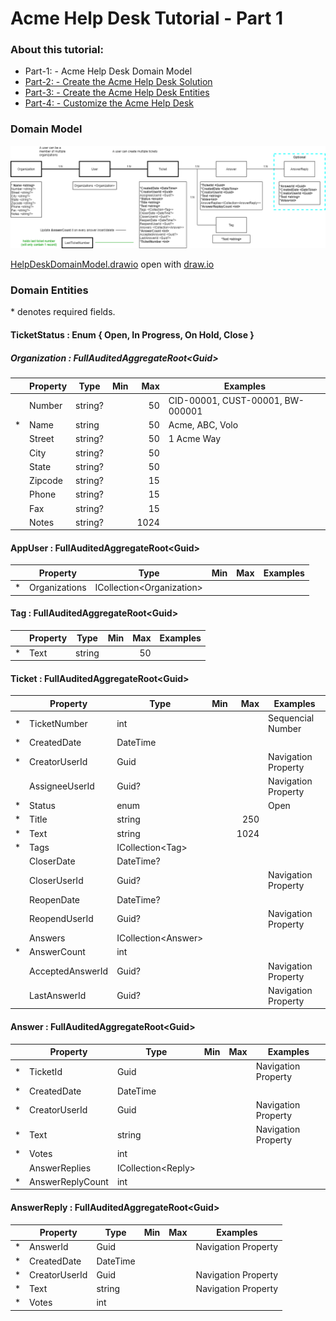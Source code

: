 # Acme Help Desk Tutorial - Part 1

### About this tutorial:

- Part-1: - Acme Help Desk Domain Model
- [Part-2: - Create the Acme Help Desk Solution](Part2-MVC-CreateHelpDeskSoluton.md)
- [Part-3: - Create the Acme Help Desk Entities](Part3-MVC-CreateHelpDeskEntities.md)
- [Part-4: - Customize the Acme Help Desk](Part4-MVC-CustomizeHelpDesk.md)

### Domain Model

![HelpDeskDomainModel](HelpDeskDomainModel.png)

[HelpDeskDomainModel.drawio](HelpDeskDomainModel.drawio) open with [draw.io](https://app.diagrams.net)

### Domain Entities

\* denotes required fields.

#### TicketStatus : Enum { Open, In Progress, On Hold, Close }

##### Organization : FullAuditedAggregateRoot\<Guid>
|   | Property         | Type                        | Min  | Max  | Examples                         |
|---|------------------|-----------------------------|-----:|-----:|----------------------------------|
|   | Number           | string?                     |      | 50   | CID-00001, CUST-00001, BW-000001 |
| * | Name             | string                      |      | 50   | Acme, ABC, Volo                  |
|   | Street           | string?                     |      | 50   | 1 Acme Way                       |
|   | City             | string?                     |      | 50   |                                  |
|   | State            | string?                     |      | 50   |                                  |
|   | Zipcode          | string?                     |      | 15   |                                  |
|   | Phone            | string?                     |      | 15   |                                  |
|   | Fax              | string?                     |      | 15   |                                  |
|   | Notes            | string?                     |      | 1024 |                                  |

#### AppUser : FullAuditedAggregateRoot\<Guid>
|   | Property         | Type                        | Min  | Max  | Examples                         |
|---|------------------|-----------------------------|-----:|-----:|----------------------------------|
| * | Organizations    | ICollection\<Organization>  |      |      |                                  |

#### Tag : FullAuditedAggregateRoot\<Guid>
|   | Property         | Type                        | Min  | Max  | Examples                         |
|---|------------------|-----------------------------|-----:|-----:|----------------------------------|
| * | Text             | string                      |      | 50   |                                  |

#### Ticket : FullAuditedAggregateRoot\<Guid>
|   | Property         | Type                        | Min  | Max  | Examples                         |
|---|------------------|-----------------------------|-----:|-----:|----------------------------------|
| * | TicketNumber     | int                         |      |      | Sequencial Number                |
| * | CreatedDate      | DateTime                    |      |      |                                  |
| * | CreatorUserId    | Guid                        |      |      | Navigation Property              |
|   | AssigneeUserId   | Guid?                       |      |      | Navigation Property              |
| * | Status           | enum                        |      |      | Open                             |
| * | Title            | string                      |      | 250  |                                  |
| * | Text             | string                      |      | 1024 |                                  |
| * | Tags             | ICollection\<Tag>           |      |      |                                  |
|   | CloserDate       | DateTime?                   |      |      |                                  |
|   | CloserUserId     | Guid?                       |      |      | Navigation Property              |
|   | ReopenDate       | DateTime?                   |      |      |                                  |
|   | ReopendUserId    | Guid?                       |      |      | Navigation Property              |
|   | Answers          | ICollection\<Answer>        |      |      |                                  |
| * | AnswerCount      | int                         |      |      |                                  |
|   | AcceptedAnswerId | Guid?                       |      |      | Navigation Property              |
|   | LastAnswerId     | Guid?                       |      |      | Navigation Property              |

#### Answer : FullAuditedAggregateRoot\<Guid>
|   | Property         | Type                        | Min  | Max  | Examples                         |
|---|------------------|-----------------------------|-----:|-----:|----------------------------------|
| * | TicketId         | Guid                        |      |      | Navigation Property              |
| * | CreatedDate      | DateTime                    |      |      |                                  |
| * | CreatorUserId    | Guid                        |      |      | Navigation Property              |
| * | Text             | string                      |      |      | Navigation Property              |
| * | Votes            | int                         |      |      |                                  |
|   | AnswerReplies    | ICollection\<Reply>         |      |      |                                  |
| * | AnswerReplyCount | int                         |      |      |                                  |

#### AnswerReply : FullAuditedAggregateRoot\<Guid>
|   | Property         | Type                        | Min  | Max  | Examples                         |
|---|------------------|-----------------------------|-----:|-----:|----------------------------------|
| * | AnswerId         | Guid                        |      |      | Navigation Property              |
| * | CreatedDate      | DateTime                    |      |      |                                  |
| * | CreatorUserId    | Guid                        |      |      | Navigation Property              |
| * | Text             | string                      |      |      | Navigation Property              |
| * | Votes            | int                         |      |      |                                  |